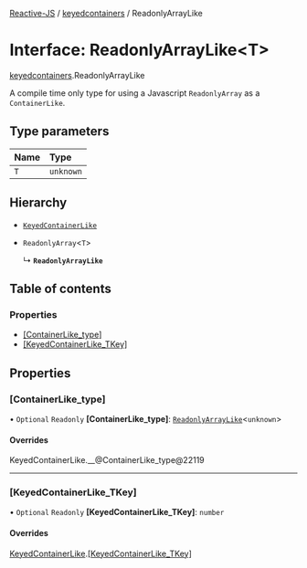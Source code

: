 [Reactive-JS](../README.md) / [keyedcontainers](../modules/keyedcontainers.md) / ReadonlyArrayLike

# Interface: ReadonlyArrayLike<T\>

[keyedcontainers](../modules/keyedcontainers.md).ReadonlyArrayLike

A compile time only type for using a Javascript `ReadonlyArray` as a `ContainerLike`.

## Type parameters

| Name | Type |
| :------ | :------ |
| `T` | `unknown` |

## Hierarchy

- [`KeyedContainerLike`](keyedcontainers.KeyedContainerLike.md)

- `ReadonlyArray`<`T`\>

  ↳ **`ReadonlyArrayLike`**

## Table of contents

### Properties

- [[ContainerLike\_type]](keyedcontainers.ReadonlyArrayLike.md#[containerlike_type])
- [[KeyedContainerLike\_TKey]](keyedcontainers.ReadonlyArrayLike.md#[keyedcontainerlike_tkey])

## Properties

### [ContainerLike\_type]

• `Optional` `Readonly` **[ContainerLike\_type]**: [`ReadonlyArrayLike`](keyedcontainers.ReadonlyArrayLike.md)<`unknown`\>

#### Overrides

KeyedContainerLike.\_\_@ContainerLike\_type@22119

___

### [KeyedContainerLike\_TKey]

• `Optional` `Readonly` **[KeyedContainerLike\_TKey]**: `number`

#### Overrides

[KeyedContainerLike](keyedcontainers.KeyedContainerLike.md).[[KeyedContainerLike_TKey]](keyedcontainers.KeyedContainerLike.md#[keyedcontainerlike_tkey])
